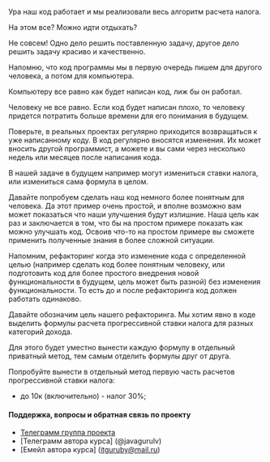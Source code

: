 Ура наш код работает и мы реализовали весь алгоритм расчета налога.

На этом все? Можно идти отдыхать?

Не совсем! Одно дело решить поставленную задачу,
другое дело решить задачу красиво и качественно.

Напомню, что код программы мы в первую очередь пишем
для другого человека, а потом для компьютера.

Компьютеру все равно как будет написан код, лиж бы он работал.

Человеку не все равно. Если код будет написан плохо,
то человеку придется потратить больше времени для его
понимания в будущем.

Поверьте, в реальных проектах регулярно приходится возвращаться
к уже написанному коду. В код регулярно вносятся изменения.
Их может вносить другой программист, а можете и вы сами
через несколько недель или месяцев после написания кода.

В нашей задаче в будущем например могут измениться ставки налога,
или измениться сама формула в целом.

Давайте попробуем сделать наш код немного более понятным для человека.
Да этот пример очень простой, и вполне возможно вам может показаться
что наши улучшения будут излишние. Наша цель как раз и заключается
в том, что бы на простом примере показать как можно улучшать код.
Освоив что-то на простом примере вы сможете применить полученные
знания в более сложной ситуации.

Напомним, рефакторинг когда это изменение кода с определенной
целью (например сделать код более понятным человеку, или
подготовить код для более простого внедрения новой функциональности
в будущем, цель может быть разной) без изменения функциональности.
То есть до и после рефакторинга код должен работать одинаково.

Давайте обозначим цель нашего рефакторинга.
Мы хотим явно в коде выделить формулы расчета
прогрессивной ставки налога для разных категорий дохода.

Для этого будет уместно вынести каждую формулу
в отдельный приватный метод, тем самым отделить
формулы друг от друга.

Попробуйте вынести в отдельный метод первую часть
расчетов прогрессивной ставки налога:
- до 10к (включительно) - налог 30%;


#### Поддержка, вопросы и обратная связь по проекту
* [Телеграмм группа проекта](https://t.me/+mvRhG9YECTlkZjQ0)
* [Телеграмм автора курса] (@javagurulv)
* [Емейл автора курса] (itguruby@mail.ru)
